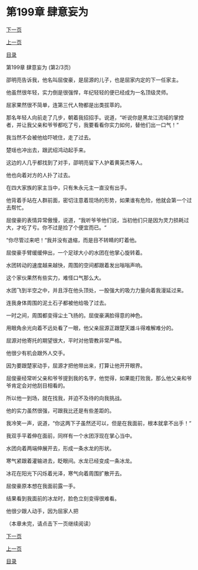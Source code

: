 <h1>第199章   肆意妄为</h1>
            <div><p><a href="./0596_%E7%AC%AC199%E7%AB%A0_%E8%82%86%E6%84%8F%E5%A6%84%E4%B8%BA.md">下一页</a></p><p><a href="./0594_%E7%AC%AC199%E7%AB%A0_%E8%82%86%E6%84%8F%E5%A6%84%E4%B8%BA.md">上一页</a></p><p><a href="../">目录</a></p></div>
            <div><p>第199章   肆意妄为 (第2/3页)</p><p>邵明亮告诉我，他名叫屈俊豪，是屈源的儿子，也是屈家内定的下一任家主。</p><p>他虽然很年轻，实力倒是很强悍，年纪轻轻的便已经成为一名顶级灵师。</p><p>屈家果然很不简单，连第三代人物都是出类拔萃的。</p><p>那名年轻人向前走了几步，朝着我招招手。说道，“听说你是黑龙江流域的掌控者，并让我父亲和爷爷都吃了亏，我要看看你实力如何，替他们出一口气！“</p><p>我当然不会被他给吓唬住，走了过去。</p><p>楚瑶也冲出去，跟武绍鸿动起手来。</p><p>这边的人几乎都找到了对手，邵明亮留下人护着黄英杰等人。</p><p>他也向着对方的人扑了过去。</p><p>在四大家族的家主当中，只有朱永元主一直没有出手。</p><p>他背着手站在人群前面，密切注意着现场的形势，如果谁有危险，他就会第一个过去帮忙。</p><p>屈俊豪的表情异常傲慢，说道，“我听爷爷他们说，当初他们只是因为灵力损耗过大，才吃了亏。你不过是捡了个便宜而已。“</p><p>“你尽管过来吧！“我并没有退缩，而是目不转睛的盯着他。</p><p>屈俊豪手臂缓缓伸出，一个足球大小的水团在他掌心旋转着。</p><p>水团转动的速度越来越快，周围的空间都跟着发出嗡嗡声响。</p><p>这个家伙果然有些实力，难怪口气那么大。</p><p>水团飞到半空之中，并且浮在他头顶处，一股强大的吸力力量向着我漫延过来。</p><p>连我身体周围的泥土石子都被他给吸了过去。</p><p>一时之间，周围都变得尘土飞扬的。屈俊豪满脸得意的神色。</p><p>用眼角余光向着不远处看了一眼，他父亲屈源正跟楚天雄斗得难解难分的。</p><p>屈源对他寄托的期望很大，平时对他管教非常严格。</p><p>他很少有机会跟外人交手。</p><p>因为要跟楚家动手，屈源才把他带出来，打算让他开开眼界。</p><p>屈俊豪经常听父亲和爷爷提到我的名字，他觉得，如果能打败我，那么他父亲和爷爷肯定会对他刮目相看的。</p><p>所以他一到场，就在找我，并迫不及待的向我挑战。</p><p>他的实力虽然很强，可跟我比还是有些差距的。</p><p>我冷笑一声，说道，“你这两下子虽然还可以，但是在我面前，根本就拿不出手！“</p><p>我双手平着伸在面前，同样有一个水团浮现在掌心当中。</p><p>水团向着两端伸展开去，形成一条水龙的形状。</p><p>寒气紧跟着灌输进去，眨眼间。水龙已经变成一条冰龙。</p><p>冰花在阳光下闪烁着光泽，寒气向着周围扩散开去。</p><p>屈俊豪原本想在我面前露一手。</p><p>结果看到我面前的冰龙时，脸色立刻变得很难看。</p><p>他很少跟人动手，因为屈家人把</p><p>（本章未完，请点击下一页继续阅读）</p></div>
            <div><p><a href="./0596_%E7%AC%AC199%E7%AB%A0_%E8%82%86%E6%84%8F%E5%A6%84%E4%B8%BA.md">下一页</a></p><p><a href="./0594_%E7%AC%AC199%E7%AB%A0_%E8%82%86%E6%84%8F%E5%A6%84%E4%B8%BA.md">上一页</a></p><p><a href="../">目录</a></p></div>